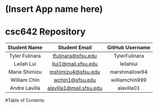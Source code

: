 # (Insert App name here)

# csc642 Repository

| Student Name | Student Email          | GitHub Username  |
|    :---:     |     :---:              |     :---:        |
| Tyler Fulinara     | tfulinara@sfsu.edu | TylerFulinara      |
| Leilah Lui       | llui1@mail.sfsu.edu       | leilahlui     |
| Marie Shimizu      | mshimizu4@sfsu.edu   | marshmallow94    |
| William Chin    | wchin1@sfsu.edu       | williamchin999       |
| Andre Lavilla     | alavilla1@mail.sfsu.edu        | alavilla01          |


#Table of Contents
